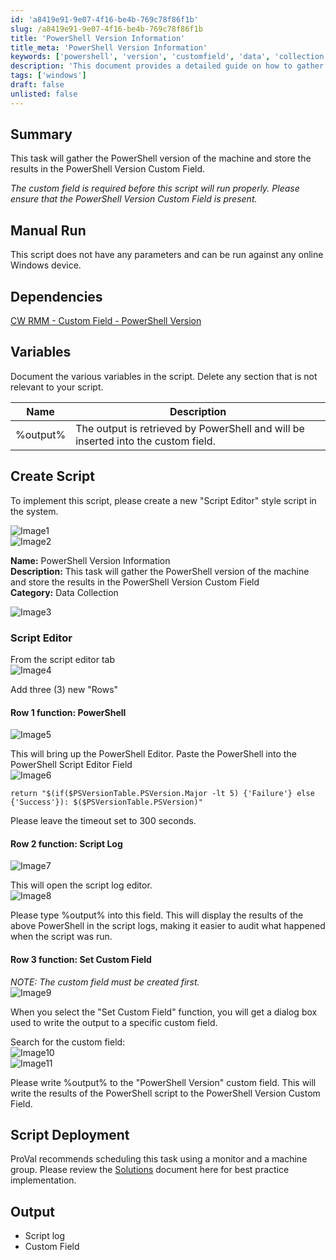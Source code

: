```yaml
---
id: 'a8419e91-9e07-4f16-be4b-769c78f86f1b'
slug: /a8419e91-9e07-4f16-be4b-769c78f86f1b
title: 'PowerShell Version Information'
title_meta: 'PowerShell Version Information'
keywords: ['powershell', 'version', 'customfield', 'data', 'collection']
description: 'This document provides a detailed guide on how to gather the PowerShell version of a machine and store the results in a custom field. It includes instructions for manual execution, dependencies, variable documentation, and script deployment recommendations.'
tags: ['windows']
draft: false
unlisted: false
---
```


## Summary

This task will gather the PowerShell version of the machine and store the results in the PowerShell Version Custom Field.

*The custom field is required before this script will run properly. Please ensure that the PowerShell Version Custom Field is present.*

## Manual Run

This script does not have any parameters and can be run against any online Windows device.

## Dependencies

[CW RMM - Custom Field - PowerShell Version](/docs/945d88e0-81a9-4253-8406-63fa7430d45a)

## Variables

Document the various variables in the script. Delete any section that is not relevant to your script.

| Name       | Description                                                                                   |
|------------|-----------------------------------------------------------------------------------------------|
| %output%   | The output is retrieved by PowerShell and will be inserted into the custom field.            |

## Create Script

To implement this script, please create a new "Script Editor" style script in the system.

![Image1](../../../static/img/PowerShell-Version-Information/image_1.png)  
![Image2](../../../static/img/PowerShell-Version-Information/image_2.png)  

**Name:** PowerShell Version Information  
**Description:** This task will gather the PowerShell version of the machine and store the results in the PowerShell Version Custom Field  
**Category:** Data Collection  

![Image3](../../../static/img/PowerShell-Version-Information/image_3.png)  

### Script Editor

From the script editor tab  
![Image4](../../../static/img/PowerShell-Version-Information/image_4.png)  

Add three (3) new "Rows"

#### Row 1 function: PowerShell

![Image5](../../../static/img/PowerShell-Version-Information/image_5.png)  

This will bring up the PowerShell Editor. Paste the PowerShell into the PowerShell Script Editor Field  
![Image6](../../../static/img/PowerShell-Version-Information/image_6.png)  

```
return "$(if($PSVersionTable.PSVersion.Major -lt 5) {'Failure'} else {'Success'}): $($PSVersionTable.PSVersion)"
```

Please leave the timeout set to 300 seconds.

#### Row 2 function: Script Log

![Image7](../../../static/img/PowerShell-Version-Information/image_7.png)  

This will open the script log editor.  
![Image8](../../../static/img/PowerShell-Version-Information/image_8.png)  

Please type %output% into this field. This will display the results of the above PowerShell in the script logs, making it easier to audit what happened when the script was run.

#### Row 3 function: Set Custom Field

*NOTE: The custom field must be created first.*  
![Image9](../../../static/img/PowerShell-Version-Information/image_9.png)  

When you select the "Set Custom Field" function, you will get a dialog box used to write the output to a specific custom field.  

Search for the custom field:  
![Image10](../../../static/img/PowerShell-Version-Information/image_10.png)  
![Image11](../../../static/img/PowerShell-Version-Information/image_11.png)  

Please write %output% to the "PowerShell Version" custom field. This will write the results of the PowerShell script to the PowerShell Version Custom Field.

## Script Deployment

ProVal recommends scheduling this task using a monitor and a machine group. Please review the [Solutions](https://proval.itglue.com/5078775/docs/12824365#version=published&documentMode=view) document here for best practice implementation.

## Output

- Script log
- Custom Field



